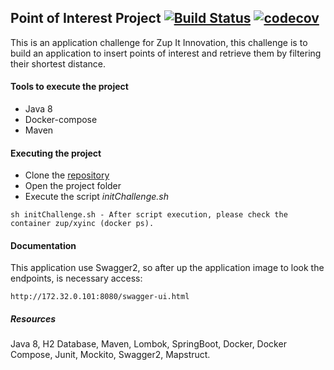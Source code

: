 ## Point of Interest Project [![Build Status](https://travis-ci.org/leonardo-mendes/-xy-inc.svg?branch=master)](https://travis-ci.org/leonardo-mendes/-xy-inc) [![codecov](https://codecov.io/gh/leonardo-mendes/-xy-inc/branch/master/graph/badge.svg)](https://codecov.io/gh/leonardo-mendes/-xy-inc)

This is an application challenge for Zup It Innovation, this challenge is to build an application to insert points of interest and retrieve them by filtering their shortest distance.

#### Tools to execute the project
- Java 8
- Docker-compose
- Maven

#### Executing the project
- Clone the [repository](https://github.com/leonardo-mendes/-xy-inc)
- Open the project folder
- Execute the script <em>initChallenge.sh</em>

```
sh initChallenge.sh - After script execution, please check the container zup/xyinc (docker ps).
``` 

#### Documentation

This application use Swagger2, so after up the application image to look the endpoints, is necessary access:

```
http://172.32.0.101:8080/swagger-ui.html
```

##### Resources


Java 8, H2 Database, Maven, Lombok, SpringBoot, Docker, Docker Compose, Junit, Mockito, Swagger2, Mapstruct.